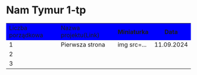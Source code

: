 # Nam Tymur 1-tp

<table>
<tr style=background-color:blue>
  <td>Liczba porządkowa</td>
  <td>Nazwa projektu(Link)</td>
  <th>Miniaturka</th>
  <th>Data</th>
</tr>
<tr>
  <td>1</td>
  <td>Pierwsza strona</td>
  <td>img src=...</td>
  <td>11.09.2024</td>
</tr>
<tr>
  <td>2</td>
  <td></td>
  <td></td>
  <td></td>
</tr>
<tr>
  <td>3</td>
  <td></td>
  <td></td>
  <td></td>
</tr>


<table>

